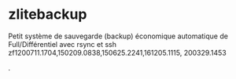 # zlitebackup
Petit système de sauvegarde (backup) économique automatique de Full/Différentiel avec rsync et ssh
zf1200711.1704,150209.0838,150625.2241,161205.1115,    200329.1453







.
